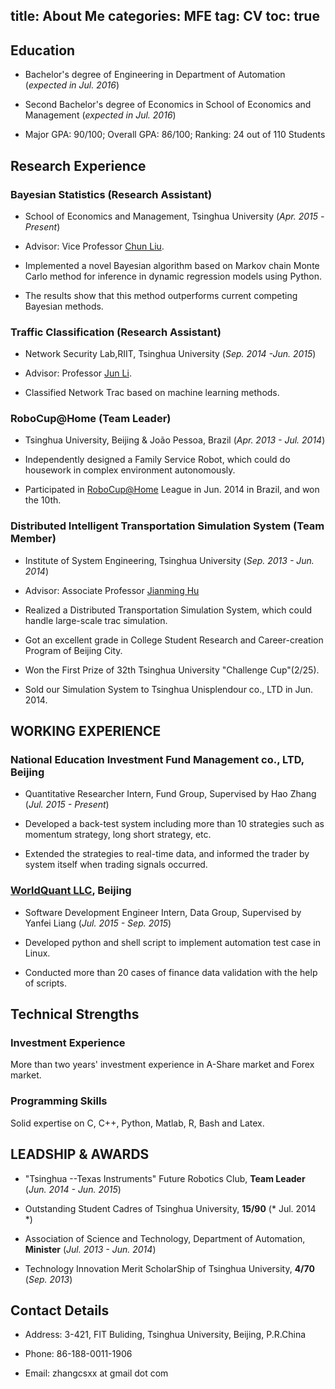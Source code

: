title: About Me
categories: MFE
tag: CV
toc: true
---

## Education

+ Bachelor's degree of Engineering in Department of Automation (*expected in Jul. 2016*)


+ Second Bachelor's degree of Economics in School of Economics and Management (*expected in Jul. 2016*)


+ Major GPA: 90/100; Overall GPA: 86/100; Ranking: 24 out of 110 Students

<!-- more -->

## Research Experience

### Bayesian Statistics (Research Assistant) 
	
+ School of Economics and Management, Tsinghua University  (*Apr. 2015 -Present*)

+ Advisor: Vice Professor [Chun Liu](http://www.sem.tsinghua.edu.cn/en/liuch).

+ Implemented a novel Bayesian algorithm based on Markov chain Monte Carlo method for inference in dynamic regression models using Python.

+ The results show that this method outperforms current competing Bayesian methods.

### Traffic Classification (Research Assistant)

+ Network Security Lab,RIIT, Tsinghua University  (*Sep. 2014 -Jun. 2015*)

+ Advisor: Professor [Jun Li](http://www.riit.tsinghua.edu.cn/docinfo_out/board/boarddetail.jsp?columnId=0020601&parentColumnId=00206&itemSeq=6348).

+  Classified Network Trac based on machine learning methods.

### RoboCup@Home (Team Leader)		
+ Tsinghua University, Beijing & João Pessoa, Brazil  (*Apr. 2013 - Jul. 2014*)

+ Independently designed a Family Service Robot, which could do housework in complex environment autonomously.

+  Participated in [RoboCup@Home](http://www.robocup2014.org/?page_id=57) League in Jun. 2014 in Brazil, and won the 10th.

### Distributed Intelligent Transportation Simulation System (Team Member)

+ Institute of System Engineering, Tsinghua University   (*Sep. 2013 - Jun. 2014*)

+ Advisor: Associate Professor [Jianming Hu](http://www.au.tsinghua.edu.cn/publish/auen/1713/2011/20111107134223455368964/20111107134223455368964_.html) 

+ Realized a Distributed Transportation Simulation System, which could handle large-scale trac simulation.

+ Got an excellent grade in College Student Research and Career-creation Program of Beijing City.

+  Won the First Prize of 32th Tsinghua University "Challenge Cup"(2/25).

+ Sold our Simulation System to Tsinghua Unisplendour co., LTD in Jun. 2014.



## WORKING EXPERIENCE

###  National Education Investment Fund Management co., LTD, Beijing

+ Quantitative Researcher Intern, Fund Group, Supervised by Hao Zhang (*Jul. 2015 - Present*)

+ Developed a back-test system including more than 10 strategies such as momentum strategy, long short strategy, etc.

+ Extended the strategies to real-time data, and informed the trader by system itself when trading signals occurred.

###  [WorldQuant LLC](https://www.worldquant.com), Beijing
+ Software Development Engineer Intern, Data Group, Supervised by Yanfei Liang  (*Jul. 2015 - Sep. 2015*)

+ Developed python and shell script to implement automation test case in Linux.

+ Conducted more than 20 cases of finance data validation with the help of scripts.


## Technical Strengths

### Investment Experience

More than two years' investment experience in A-Share market and Forex market.

### Programming Skills
Solid expertise on C, C++, Python, Matlab, R, Bash and Latex.

## LEADSHIP & AWARDS

+ "Tsinghua --Texas Instruments" Future Robotics Club, **Team Leader**  (*Jun. 2014 - Jun. 2015*) 

+ Outstanding Student Cadres of Tsinghua University, **15/90**  (* Jul. 2014 *)

+ Association of Science and Technology, Department of Automation, **Minister**  (*Jul. 2013 - Jun. 2014*)

+ Technology Innovation Merit ScholarShip of Tsinghua University, **4/70**  (*Sep. 2013*)




## Contact Details

+ Address: 3-421, FIT Buliding, Tsinghua University, Beijing, P.R.China

+ Phone:  86-188-0011-1906

+ Email:  zhangcsxx at gmail dot com
